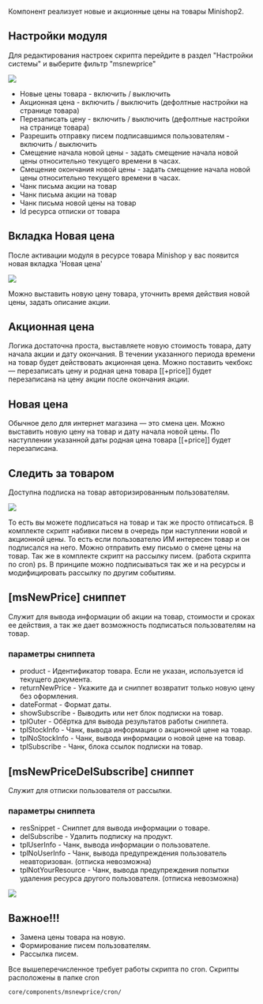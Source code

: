 Компонент реализует новые и акционные цены на товары Minishop2.

## Настройки модуля

Для редактирования настроек скрипта перейдите в раздел "Настройки системы" и выберите фильтр "msnewprice"

[![](https://file.modx.pro/files/8/e/0/8e0ea25a467f2f81f0fedde59354b6d6s.jpg)](https://file.modx.pro/files/8/e/0/8e0ea25a467f2f81f0fedde59354b6d6.png)

* Новые цены товара - включить / выключить 
* Акционная цена - включить / выключить (дефолтные настройки на странице товара)
* Перезаписать цену - включить / выключить (дефолтные настройки на странице товара)
* Разрешить отправку писем подписавшимся пользователям - включить / выключить
* Смещение начала новой цены - задать смещение начала новой цены относительно текущего времени в часах.
* Смещение окончания новой цены - задать смещение начала новой цены относительно текущего времени в часах.
* Чанк письма акции на товар
* Чанк письма акции на товар
* Чанк письма новой цены на товар
* Id ресурса отписки от товара

## Вкладка Новая цена

После активации модуля в ресурсе товара Minishop у вас появится новая вкладка 'Новая цена'

[![](https://file.modx.pro/files/d/8/4/d841cdfcc5face3d65dddba0cbd50f3ds.jpg)](https://file.modx.pro/files/d/8/4/d841cdfcc5face3d65dddba0cbd50f3d.png)

Можно выставить новую цену товара, уточнить время действия новой цены, задать описание акции.

## Акционная цена
Логика достаточна проста, выставляете новую стоимость товара, дату начала акции и дату окончания.
В течении указанного периода времени на товар будет действовать акционная цена.
Можно поставить чекбокс — перезаписать цену и родная цена товара [[+price]] будет перезаписана на цену акции после окончания акции.

## Новая цена
Обычное дело для интернет магазина — это смена цен. Можно выставить новую цену на товар и дату начала новой цены. По наступлении указанной даты родная цена товара [[+price]] будет перезаписана.

## Cледить за товаром
Доступна подписка на товар авторизированным пользователям.

[![](https://file.modx.pro/files/8/e/4/8e4f296e3c715e9850b4ed133b0b2aa7s.jpg)](https://file.modx.pro/files/8/e/4/8e4f296e3c715e9850b4ed133b0b2aa7.png)

То есть вы можете подписаться на товар и так же просто отписаться.
В комплекте скрипт набивки писем в очередь при наступлении новой и акционной цены. То есть если пользователю ИМ интересен товар и он подписался на него. Можно отправить ему письмо о смене цены на товар.
Так же в комплекте скрипт на рассылку писем. (работа скрипта по cron)
ps. В принципе можно подписываться так же и на ресурсы и модифицировать рассылку по другим событиям.

## [msNewPrice] сниппет 
Служит для вывода информации об акции на товар, стоимости и сроках ее действия, а так же дает возможность подписаться пользователям на товар. 
### параметры сниппета
* product - Идентификатор товара. Если не указан, используется id текущего документа.
* returnNewPrice - Укажите да и сниппет возвратит только новую цену без оформления.
* dateFormat - Формат даты.
* showSubscribe - Выводить или нет блок подписки на товар.
* tplOuter - Обёртка для вывода результатов работы сниппета.
* tplStockInfo - Чанк, вывода информации о акционной цене на товар.
* tplNoStockInfo - Чанк, вывода информации о новой цене на товар.
* tplSubscribe - Чанк, блока ссылок подписки на товар.

## [msNewPriceDelSubscribe] сниппет 
Служит для отписки пользователя от рассылки.
### параметры сниппета
* resSnippet - Сниппет для вывода информации о товаре.
* delSubscribe - Удалить подписку на продукт.
* tplUserInfo - Чанк, вывода информации о пользователе.
* tplNoUserInfo - Чанк, вывода предупреждения пользователь неавторизован. (отписка невозможна)
* tplNotYourResource - Чанк, вывода предупреждения попытки удаления ресурса другого пользователя. (отписка невозможна)

[![](https://file.modx.pro/files/8/f/d/8fd18ba37c2eb2b55b1611b3a1d8900cs.jpg)](https://file.modx.pro/files/8/f/d/8fd18ba37c2eb2b55b1611b3a1d8900c.png)

## Важное!!!
* Замена цены товара на новую.
* Формирование писем пользователям.
* Рассылка писем.

Все вышеперечисленное требует работы скрипта по cron.
Скрипты расположены в папке cron
```
core/components/msnewprice/cron/
```
